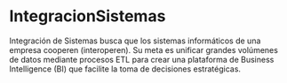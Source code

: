 # IntegracionSistemas
Integración de Sistemas busca que los sistemas informáticos de una empresa cooperen (interoperen). Su meta es unificar grandes volúmenes de datos mediante procesos ETL para crear una plataforma de Business Intelligence (BI) que facilite la toma de decisiones estratégicas.
